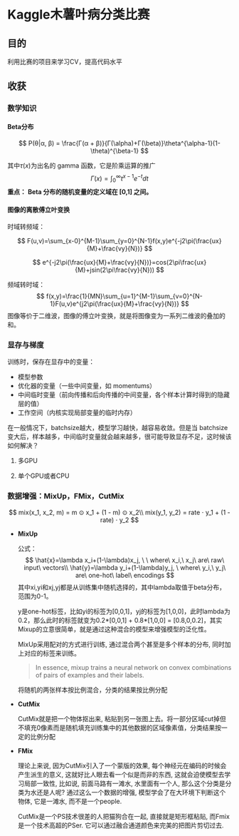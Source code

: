 # Kaggle木薯叶病分类比赛

## 目的

利用比赛的项目来学习CV，提高代码水平

## 收获

### 数学知识

#### Beta分布

$$
P(θ|α, β) = \frac{Γ(α + β)}{Γ(\alpha)+Γ(\beta)}\theta^{\alpha-1}(1-\theta)^{\beta-1}
$$

其中$\tau(x)$为出名的 gamma 函数，它是阶乘运算的推广
$$
Γ(x) = ∫_0^\infty t^{x-1}e^{-t}dt
$$
**重点：** **Beta 分布的随机变量的定义域在 [0,1] 之间。**  

#### 图像的离散傅立叶变换  

时域转频域：  


$$
F(u,v)=\sum_{x-0}^{M-1}\sum_{y=0}^{N-1}f(x,y)e^{-j2\pi(\frac{ux}{M}+\frac{vy}{N})}
$$

$$
e^{-j2\pi(\frac{ux}{M}+\frac{vy}{N})}=cos(2\pi\frac{ux}{M}+jsin(2\pi\frac{vy}{N}))
$$

频域转时域：
$$
f(x,y)=\frac{1}{MN}\sum_{u=1}^{M-1}\sum_{v=0}^{N-1}F(u,v)e^{j2\pi(\frac{ux}{M}+\frac{vy}{N})}
$$
图像等价于⼆维波，图像的傅⽴叶变换，就是将图像变为⼀系列⼆维波的叠加的和。  





### 显存与梯度

训练时，保存在显存中的变量：

- 模型参数
- 优化器的变量（⼀些中间变量，如 momentums）
- 中间临时变量（前向传播和后向传播的中间变量，各个样本计算时得到的隐藏层的值）  
- ⼯作空间（内核实现局部变量的临时内存）  

在一般情况下，batchsize越大，模型学习越快，越容易收敛。但是当 batchsize 变⼤后，样本越多，中间临时变量就会越来越多，很可能导致显存不足，这时候该如何解决？

1. 多GPU

   

2. 单个GPU或者CPU



### 数据增强：MixUp，FMix，CutMix

$$
mix(x_1, x_2, m) = m ⊙ x_1 + (1 - m) ⊙ x_2\\
mix(y_1, y_2) = rate ⋅ y_1 + (1 - rate) ⋅ y_2
$$



- **MixUp**

  公式：
  $$
  \hat{x}=\lambda x_i+(1-\lambda)x_j, \ \ where\ x_i,\ x_j\ are\ raw\ input\ vectors\\
  \hat{y}=\lambda y_i+(1-\lambda)y_j, \ where\ y_i,\ y_j\ are\ one-hot\ label\ encodings
  $$
  其中xi,yi和xj,yj都是从训练集中随机选择的，其中lambda取值于beta分布，范围为0-1。

  y是one-hot标签，⽐如yi的标签为[0,0,1]，yj的标签为[1,0,0]，此时lambda为0.2，那么此时的标签就变为0.2*[0,0,1] + 0.8*[1,0,0] = [0.8,0,0.2]，其实Mixup的⽴意很简单，就是通过这种混合的模型来增强模型的泛化性。

  MixUp采用配对的方式进行训练, 通过混合两个甚至是多个样本的分布, 同时加上对应的标签来训练。

  > In essence, mixup trains a neural network on convex combinations of pairs of examples and their labels.

  将随机的两张样本按比例混合，分类的结果按比例分配

  

- **CutMix**

  CutMix就是把一个物体抠出来, 粘贴到另一张图上去。将一部分区域cut掉但不填充0像素而是随机填充训练集中的其他数据的区域像素值，分类结果按一定的比例分配

- **FMix**

  理论上来说, 因为CutMix引入了一个蒙版的效果, 每个神经元在编码的时候会产生派生的意义, 这就好比人眼去看一个似是而非的东西, 这就会迫使模型去学习局部一致性, 比如说, 前面马路有一滩水, 水里面有一个人, 那么这个分类是分类为水还是人呢? 通过这么一个数据的增强, 模型学会了在大环境下判断这个物体, 它是一滩水, 而不是一个people.

  CutMix是一个PS技术很差的人把猫狗合在一起, 直接就是矩形框粘贴, 而Fmix是一个技术高超的PSer. 它可以通过融合通道颜色来完美的把图片剪切过去.


